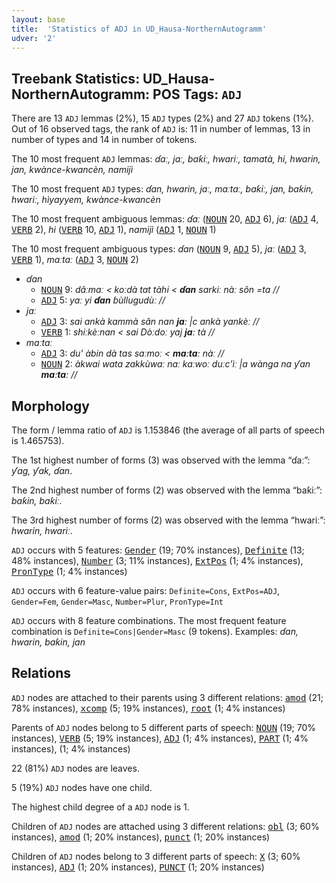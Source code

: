 ```yaml
---
layout: base
title:  'Statistics of ADJ in UD_Hausa-NorthernAutogramm'
udver: '2'
---
```


## Treebank Statistics: UD_Hausa-NorthernAutogramm: POS Tags: `ADJ`

There are 13 `ADJ` lemmas (2%), 15 `ADJ` types (2%) and 27 `ADJ` tokens (1%).
Out of 16 observed tags, the rank of `ADJ` is: 11 in number of lemmas, 13 in number of types and 14 in number of tokens.

The 10 most frequent `ADJ` lemmas: <em>ɗaː, jaː, baƙiː, hwariː, tamatà, hi, hwarin, jan, kwànce-kwancèn, namijì</em>

The 10 most frequent `ADJ` types:  <em>ɗan, hwarin, jaː, maːtaː, baƙiː, jan, baƙin, hwariː, hìyayyem, kwànce-kwancèn</em>

The 10 most frequent ambiguous lemmas: <em>ɗaː</em> (<tt><a href="ha_northernautogramm-pos-NOUN.html">NOUN</a></tt> 20, <tt><a href="ha_northernautogramm-pos-ADJ.html">ADJ</a></tt> 6), <em>jaː</em> (<tt><a href="ha_northernautogramm-pos-ADJ.html">ADJ</a></tt> 4, <tt><a href="ha_northernautogramm-pos-VERB.html">VERB</a></tt> 2), <em>hi</em> (<tt><a href="ha_northernautogramm-pos-VERB.html">VERB</a></tt> 10, <tt><a href="ha_northernautogramm-pos-ADJ.html">ADJ</a></tt> 1), <em>namijì</em> (<tt><a href="ha_northernautogramm-pos-ADJ.html">ADJ</a></tt> 1, <tt><a href="ha_northernautogramm-pos-NOUN.html">NOUN</a></tt> 1)

The 10 most frequent ambiguous types:  <em>ɗan</em> (<tt><a href="ha_northernautogramm-pos-NOUN.html">NOUN</a></tt> 9, <tt><a href="ha_northernautogramm-pos-ADJ.html">ADJ</a></tt> 5), <em>jaː</em> (<tt><a href="ha_northernautogramm-pos-ADJ.html">ADJ</a></tt> 3, <tt><a href="ha_northernautogramm-pos-VERB.html">VERB</a></tt> 1), <em>maːtaː</em> (<tt><a href="ha_northernautogramm-pos-ADJ.html">ADJ</a></tt> 3, <tt><a href="ha_northernautogramm-pos-NOUN.html">NOUN</a></tt> 2)


* <em>ɗan</em>
  * <tt><a href="ha_northernautogramm-pos-NOUN.html">NOUN</a></tt> 9: <em>dâːmaː < koːdà tat tàhi < <b>ɗan</b> sarkiː nàː sôn =ta //</em>
  * <tt><a href="ha_northernautogramm-pos-ADJ.html">ADJ</a></tt> 5: <em>yaː yi <b>ɗan</b> ɓùllugudùː //</em>
* <em>jaː</em>
  * <tt><a href="ha_northernautogramm-pos-ADJ.html">ADJ</a></tt> 3: <em>sai ankà kammà sân nan <b>jaː</b> |c ankà yankèː //</em>
  * <tt><a href="ha_northernautogramm-pos-VERB.html">VERB</a></tt> 1: <em>shiːkèːnan < sai Dòːdoː yaj <b>jaː</b> tà //</em>
* <em>maːtaː</em>
  * <tt><a href="ha_northernautogramm-pos-ADJ.html">ADJ</a></tt> 3: <em>du' àbin dà tas saːmoː < <b>maːtaː</b> nàː //</em>
  * <tt><a href="ha_northernautogramm-pos-NOUN.html">NOUN</a></tt> 2: <em>àkwai wata zakkùwaː naː kaːwoː duːc'ìː |a wànga na ƴan <b>maːtaː</b> //</em>

## Morphology

The form / lemma ratio of `ADJ` is 1.153846 (the average of all parts of speech is 1.465753).

The 1st highest number of forms (3) was observed with the lemma “ɗaː”: <em>ƴag, ƴak, ɗan</em>.

The 2nd highest number of forms (2) was observed with the lemma “baƙiː”: <em>baƙin, baƙiː</em>.

The 3rd highest number of forms (2) was observed with the lemma “hwariː”: <em>hwarin, hwariː</em>.

`ADJ` occurs with 5 features: <tt><a href="ha_northernautogramm-feat-Gender.html">Gender</a></tt> (19; 70% instances), <tt><a href="ha_northernautogramm-feat-Definite.html">Definite</a></tt> (13; 48% instances), <tt><a href="ha_northernautogramm-feat-Number.html">Number</a></tt> (3; 11% instances), <tt><a href="ha_northernautogramm-feat-ExtPos.html">ExtPos</a></tt> (1; 4% instances), <tt><a href="ha_northernautogramm-feat-PronType.html">PronType</a></tt> (1; 4% instances)

`ADJ` occurs with 6 feature-value pairs: `Definite=Cons`, `ExtPos=ADJ`, `Gender=Fem`, `Gender=Masc`, `Number=Plur`, `PronType=Int`

`ADJ` occurs with 8 feature combinations.
The most frequent feature combination is `Definite=Cons|Gender=Masc` (9 tokens).
Examples: <em>ɗan, hwarin, baƙin, jan</em>


## Relations

`ADJ` nodes are attached to their parents using 3 different relations: <tt><a href="ha_northernautogramm-dep-amod.html">amod</a></tt> (21; 78% instances), <tt><a href="ha_northernautogramm-dep-xcomp.html">xcomp</a></tt> (5; 19% instances), <tt><a href="ha_northernautogramm-dep-root.html">root</a></tt> (1; 4% instances)

Parents of `ADJ` nodes belong to 5 different parts of speech: <tt><a href="ha_northernautogramm-pos-NOUN.html">NOUN</a></tt> (19; 70% instances), <tt><a href="ha_northernautogramm-pos-VERB.html">VERB</a></tt> (5; 19% instances), <tt><a href="ha_northernautogramm-pos-ADJ.html">ADJ</a></tt> (1; 4% instances), <tt><a href="ha_northernautogramm-pos-PART.html">PART</a></tt> (1; 4% instances),  (1; 4% instances)

22 (81%) `ADJ` nodes are leaves.

5 (19%) `ADJ` nodes have one child.

The highest child degree of a `ADJ` node is 1.

Children of `ADJ` nodes are attached using 3 different relations: <tt><a href="ha_northernautogramm-dep-obl.html">obl</a></tt> (3; 60% instances), <tt><a href="ha_northernautogramm-dep-amod.html">amod</a></tt> (1; 20% instances), <tt><a href="ha_northernautogramm-dep-punct.html">punct</a></tt> (1; 20% instances)

Children of `ADJ` nodes belong to 3 different parts of speech: <tt><a href="ha_northernautogramm-pos-X.html">X</a></tt> (3; 60% instances), <tt><a href="ha_northernautogramm-pos-ADJ.html">ADJ</a></tt> (1; 20% instances), <tt><a href="ha_northernautogramm-pos-PUNCT.html">PUNCT</a></tt> (1; 20% instances)

